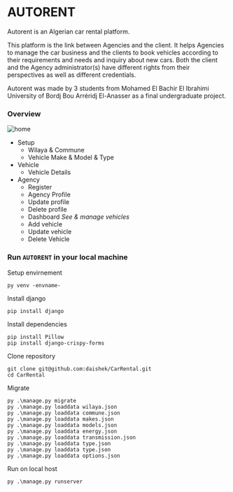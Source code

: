 # AUTORENT
Autorent is an Algerian car rental platform.

This platform is the link between Agencies and the client. 
It helps Agencies to manage the car business and the clients to book vehicles according to their requirements and needs and inquiry about new cars. Both the client and the Agency administrator(s) have different rights from their perspectives as well as different credentials.

Autorent was made by 3 students from Mohamed El Bachir El Ibrahimi University of Bordj Bou Arréridj El-Anasser as a final undergraduate project.

### Overview

![home](./screenshots/finalresult.png)

- Setup
    - Wilaya & Commune
    - Vehicle Make & Model & Type
- Vehicle
    - Vehicle Details
- Agency
    - Register
    - Agency Profile
    - Update profile
    - Delete profile
    - Dashboard *See & manage vehicles*
    - Add vehicle
    - Update vehicle
    - Delete Vehicle


### Run `AUTORENT`  in your local machine
 Setup envirnement
 
	py venv -envname-
Install django

	pip install django
Install dependencies

	pip install Pillow
	pip install django-crispy-forms
Clone repository

    git clone git@github.com:daishek/CarRental.git
    cd CarRental
Migrate

    py .\manage.py migrate
    py .\manage.py loaddata wilaya.json
    py .\manage.py loaddata commune.json
    py .\manage.py loaddata makes.json
    py .\manage.py loaddata models.json
    py .\manage.py loaddata energy.json
    py .\manage.py loaddata transmission.json
    py .\manage.py loaddata type.json
    py .\manage.py loaddata type.json
    py .\manage.py loaddata options.json


Run on local host

    py .\manage.py runserver
    

